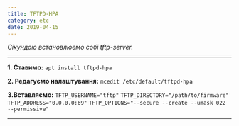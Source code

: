 ```yaml
---
title: TFTPD-HPA
category: etc
date: 2019-04-15
---
```


_Сікундою встановлюємо собі tftp-server._

-----

**1. Ставимо:**
`apt install tftpd-hpa`

**2. Редагуємо налаштування:**
`mcedit /etc/default/tftpd-hpa`

**3.Вставляємо:**
`TFTP_USERNAME="tftp"`
`TFTP_DIRECTORY="/path/to/firmware"`
`TFTP_ADDRESS="0.0.0.0:69"`
`TFTP_OPTIONS="--secure --create --umask 022 --permissive"`

-----